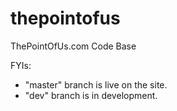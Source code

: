 # thepointofus
ThePointOfUs.com Code Base

FYIs:
* "master" branch is live on the site. 
* "dev" branch is in development.  
